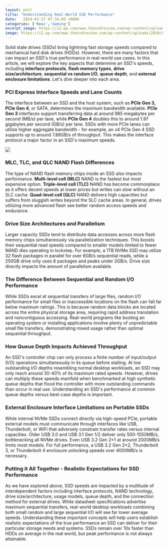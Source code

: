 ```yaml
---
layout: post
title: "Understanding Real-World SSD Performance"
date:   2024-03-27 07:34:09 +0000
categories: ['News','Gaming']
excerpt_image: https://i2.wp.com/www.thessdreview.com/wp-content/uploads/2010/05/1r.jpg?resize=293%2C265&amp;is-pending-load=1#038;ssl=1
image: https://i2.wp.com/www.thessdreview.com/wp-content/uploads/2010/05/1r.jpg?resize=293%2C265&amp;is-pending-load=1#038;ssl=1
---
```


Solid state drives (SSDs) bring lightning fast storage speeds compared to mechanical hard disk drives (HDDs). However, there are many factors that can impact an SSD's true performance in real-world use cases. In this article, we will explore the key aspects that determine an SSD's speeds, including **interface protocols**, **flash memory types**, **drive size/architecture**, **sequential vs random I/O**, **queue depth**, and **external enclosure limitations**. Let's dive deeper into each area.
### **PCI Express Interface Speeds and Lane Counts**
The interface between an SSD and the host system, such as **PCIe Gen 3, PCIe Gen 4**, or SATA, determines the maximum bandwidth available. **PCIe Gen 3** interfaces support transferring data at around 985 megabytes per second (MB/s) per lane, while **PCIe Gen 4** doubles this to around 1.97 gigabytes per second (GB/s) per lane. SSDs with more PCIe lanes can utilize higher aggregate bandwidth - for example, an x4 PCIe Gen 4 SSD supports up to around 7.88GB/s of throughput. This makes the interface protocol a major factor in an SSD's maximum speeds. 

![](https://i1.wp.com/www.thessdreview.com/wp-content/uploads/2010/05/All-The-SSDs.jpg?fit=958%2C638&amp;ssl=1)
### **MLC, TLC, and QLC NAND Flash Differences**  
The type of NAND flash memory chips inside an SSD also impacts performance. **Multi-level cell (MLC)** NAND is the fastest but most expensive option. **Triple-level cell (TLC)** NAND has become commonplace as it offers decent speeds at lower prices but writes can slow without an SLC cache. **Quad-level cell (QLC)** NAND delivers high capacities but suffers from sluggish writes beyond the SLC cache areas. In general, drives utilizing more advanced flash see better random access speeds and endurance.
### **Drive Size Architectures and Parallelism**
Larger capacity SSDs tend to distribute data accesses across more flash memory chips simultaneously via parallelization techniques. This boosts their sequential read speeds compared to smaller models limited to fewer NAND dies operating in lockstep. For example, a 1TB NVMe SSD may utilize 32 flash packages in parallel for over 6GB/s sequential reads, while a 250GB drive only uses 8 packages and peaks under 2GB/s. Drive size directly impacts the amount of parallelism available.
### **The Difference Between Sequential and Random I/O Performance**  
While SSDs excel at sequential transfers of large files, random I/O performance for small files or inaccessible locations on the flash can fall far below maximum ratings. This is because random data blocks are located across the entire physical storage area, requiring rapid address translation and noncontiguous accessing. Real-world programs like booting an operating system or installing applications involve plenty of unpredictable small file transfers, demonstrating mixed usage rather than optimal sequential throughput.
### **How Queue Depth Impacts Achieved Throughput**
An SSD's controller chip can only process a finite number of input/output (I/O) operations simultaneously in its queue before stalling. At low outstanding I/O depths resembling normal desktop workloads, an SSD may only reach around 30-40% of its maximum rated speeds. However, drives can multiply these speeds manifold when benchmarked at high synthetic queue depths that flood the controller with more outstanding commands than occur in real use. Understanding an SSD's performance at common queue depths versus best-case depths is important.
### **External Enclosure Interface Limitations on Portable SSDs**  
While internal NVMe SSDs connect directly via high-speed PCIe, portable external models must communicate through interfaces like USB, Thunderbolt, or WiFi that adversely constrain transfer rates versus internal capacities. Older USB 3.0 and USB 3.1 Gen 1/2 deliver only 500-1050MB/s, bottlenecking all NVMe drives. Even USB 3.2 Gen 2×1 at around 2000MB/s limits most models. For full performance, a USB 3.2 Gen 2×2, Thunderbolt 3, or Thunderbolt 4 enclosure unlocking speeds over 4000MB/s is necessary.
### **Putting it All Together - Realistic Expectations for SSD Performance**
As we have explored above, SSD speeds are impacted by a multitude of interdependent factors including interface protocols, NAND technology, drive size/architecture, usage models, queue depth, and the connection method for external drives. While datasheet specifications advertise maximum sequential transfers, real-world desktop workloads combining both small random and large sequential I/O will see far lower average speeds. Understanding these important concepts will help users establish realistic expectations of the true performance an SSD can deliver for their particular storage needs and systems. SSDs remain over 10x faster than HDDs on average in the real world, but peak performance is not always attainable.